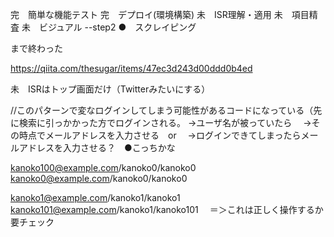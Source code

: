 完　簡単な機能テスト
完　デプロイ(環境構築)
未　ISR理解・適用
未　項目精査
未　ビジュアル
--step2
●　スクレイピング


まで終わった

https://qiita.com/thesugar/items/47ec3d243d00ddd0b4ed


未　ISRはトップ画面だけ（Twitterみたいにする）



//このパターンで変なログインしてしまう可能性があるコードになっている（先に検索に引っかかった方でログインされる。
→ユーザ名が被っていたら
　→その時点でメールアドレスを入力させる　or
　→ログインできてしまったらメールアドレスを入力させる？　●こっちかな

kanoko100@example.com/kanoko0/kanoko0
kanoko0@example.com/kanoko0/kanoko0

kanoko1@example.com/kanoko1/kanoko1
kanoko101@example.com/kanoko1/kanoko101
　＝＞これは正しく操作するか要チェック